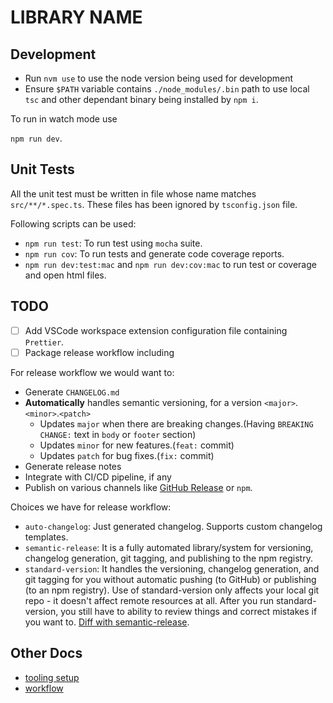 # LIBRARY NAME

## Development

- Run `nvm use` to use the node version being used for development
- Ensure `$PATH` variable contains `./node_modules/.bin` path to use local `tsc` and other dependant binary being installed by `npm i`.

To run in watch mode use

`npm run dev`.

## Unit Tests

All the unit test must be written in file whose name matches `src/**/*.spec.ts`. These files has been ignored by `tsconfig.json` file.

Following scripts can be used:

- `npm run test`: To run test using `mocha` suite.
- `npm run cov`: To run tests and generate code coverage reports.
- `npm run dev:test:mac` and `npm run dev:cov:mac` to run test or coverage and open html files.

## TODO

- [ ] Add VSCode workspace extension configuration file containing `Prettier`.
- [ ]  Package release workflow including

  For release workflow we would want to:

  - Generate `CHANGELOG.md`
  - **Automatically** handles semantic versioning, for a version `<major>`.`<minor>`.`<patch>`
    - Updates `major` when there are breaking changes.(Having `BREAKING CHANGE:` text in `body` or `footer` section)
    - Updates `minor` for new features.(`feat:` commit)
    - Updates `patch` for bug fixes.(`fix:` commit)
  - Generate release notes
  - Integrate with CI/CD pipeline, if any
  - Publish on various channels like [GitHub Release](https://help.github.com/en/github/administering-a-repository/about-releases) or `npm`.

  Choices we have for release workflow:

  - `auto-changelog`: Just generated changelog. Supports custom changelog templates.
  - `semantic-release`: It is a fully automated library/system for versioning, changelog generation, git tagging, and publishing to the npm registry.
  - `standard-version`: It handles the versioning, changelog generation, and git tagging for you without automatic pushing (to GitHub) or publishing (to an npm registry). Use of standard-version only affects your local git repo - it doesn't affect remote resources at all. After you run standard-version, you still have to ability to review things and correct mistakes if you want to. [Diff with semantic-release](https://github.com/conventional-changelog/standard-version/issues/22).

## Other Docs

- [tooling setup](docs/tooling.md)
- [workflow](https://docs.github.com/en/free-pro-team@latest/actions/managing-workflow-runs/adding-a-workflow-status-badge)